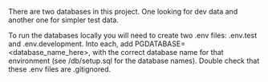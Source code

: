
There are two databases in this project. One looking for dev data and another one for simpler test data.

To run the databases locally you will need to create two .env files: .env.test and .env.development. Into each, add PGDATABASE=<database_name_here>, with the correct database name for that environment (see /db/setup.sql for the database names). Double check that these .env files are .gitignored.
